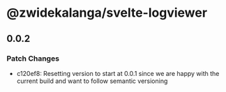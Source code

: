 # @zwidekalanga/svelte-logviewer

## 0.0.2

### Patch Changes

- c120ef8: Resetting version to start at 0.0.1 since we are happy with the current build and want to follow semantic versioning
